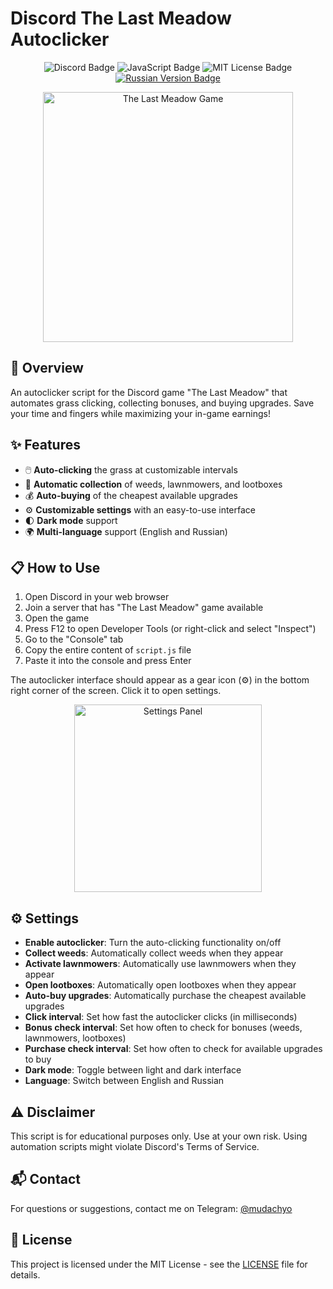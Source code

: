 # Discord The Last Meadow Autoclicker

<div align="center">
    <img src="https://img.shields.io/badge/Discord-The%20Last%20Meadow-5865F2?style=for-the-badge&logo=discord&logoColor=white" alt="Discord Badge"/>
    <img src="https://img.shields.io/badge/language-JavaScript-F7DF1E?style=for-the-badge&logo=javascript&logoColor=black" alt="JavaScript Badge"/>
    <img src="https://img.shields.io/badge/license-MIT-green?style=for-the-badge" alt="MIT License Badge"/>
    <br>
    <a href="README_RU.md"><img src="https://img.shields.io/badge/Русская%20версия-Читать-blue?style=for-the-badge&labelColor=darkblue" alt="Russian Version Badge"/></a>
</div>

<p align="center">
    <img src="https://i.imgur.com/8sYP3Jo.png" alt="The Last Meadow Game" width="400"/>
</p>

## 🌿 Overview

An autoclicker script for the Discord game "The Last Meadow" that automates grass clicking, collecting bonuses, and buying upgrades. Save your time and fingers while maximizing your in-game earnings!

## ✨ Features

- 🖱️ **Auto-clicking** the grass at customizable intervals
- 🌱 **Automatic collection** of weeds, lawnmowers, and lootboxes
- 💰 **Auto-buying** of the cheapest available upgrades
- ⚙️ **Customizable settings** with an easy-to-use interface
- 🌓 **Dark mode** support
- 🌍 **Multi-language** support (English and Russian)

## 📋 How to Use

1. Open Discord in your web browser
2. Join a server that has "The Last Meadow" game available
3. Open the game
4. Press F12 to open Developer Tools (or right-click and select "Inspect")
5. Go to the "Console" tab
6. Copy the entire content of `script.js` file
7. Paste it into the console and press Enter

The autoclicker interface should appear as a gear icon (⚙️) in the bottom right corner of the screen. Click it to open settings.

<p align="center">
    <img src="https://i.imgur.com/BJTFcm3.png" alt="Settings Panel" width="300"/>
</p>

## ⚙️ Settings

- **Enable autoclicker**: Turn the auto-clicking functionality on/off
- **Collect weeds**: Automatically collect weeds when they appear
- **Activate lawnmowers**: Automatically use lawnmowers when they appear
- **Open lootboxes**: Automatically open lootboxes when they appear
- **Auto-buy upgrades**: Automatically purchase the cheapest available upgrades
- **Click interval**: Set how fast the autoclicker clicks (in milliseconds)
- **Bonus check interval**: Set how often to check for bonuses (weeds, lawnmowers, lootboxes)
- **Purchase check interval**: Set how often to check for available upgrades to buy
- **Dark mode**: Toggle between light and dark interface
- **Language**: Switch between English and Russian

## ⚠️ Disclaimer

This script is for educational purposes only. Use at your own risk. Using automation scripts might violate Discord's Terms of Service.

## 📬 Contact

For questions or suggestions, contact me on Telegram: [@mudachyo](https://t.me/mudachyo)

## 📄 License

This project is licensed under the MIT License - see the [LICENSE](LICENSE) file for details. 